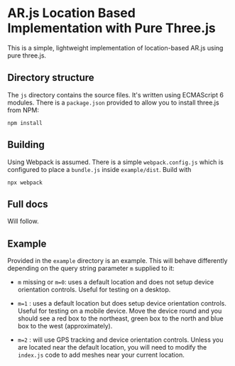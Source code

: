 # AR.js Location Based Implementation with Pure Three.js

This is a simple, lightweight implementation of location-based AR.js using pure three.js.

## Directory structure

The `js` directory contains the source files. It's written using ECMAScript 6 modules. There is a `package.json` provided to allow you to install three.js from NPM:

`npm install`

## Building

Using Webpack is assumed. There is a simple `webpack.config.js` which is configured to place a `bundle.js` inside `example/dist`. Build with

`npx webpack`

## Full docs

Will follow.

## Example

Provided in the `example` directory is an example. This will behave differently
depending on the query string parameter `m` supplied to it:

- `m` missing or `m=0`: uses a default location and does not setup device orientation controls. Useful for testing on a desktop.

- `m=1` : uses a default location but does setup device orientation controls. Useful for testing on a mobile device. Move the device round and you should see a red box to the northeast, green box to the north and blue box to the west (approximately).

- `m=2` : will use GPS tracking and device orientation controls. Unless you are located near the default location, you will need to modify the `index.js` code to add meshes near your current location.
